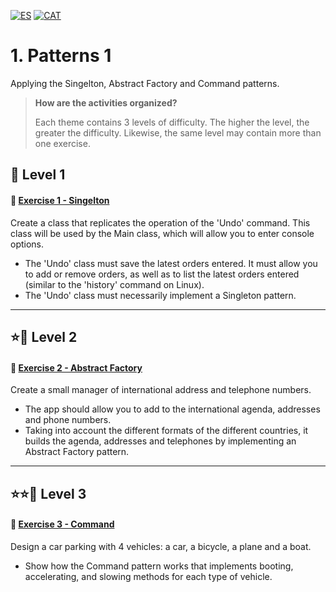 [![ES](https://img.shields.io/badge/ES-red.svg?logo=googletranslate&logoColor=white)](https://github.com/ariamdev/IT-ACADEMY-SPRINT-3/blob/master/src/main/java/SPRINT%203/Tasca%20S3%2001%20Patterns%201/README.es.md)
[![CAT](https://img.shields.io/badge/CAT-yellow.svg?logo=googletranslate&logoColor=white)](https://github.com/ariamdev/IT-ACADEMY-SPRINT-3/blob/master/src/main/java/SPRINT%203/Tasca%20S3%2001%20Patterns%201/README.cat.md)

**1. Patterns 1**
=

Applying the Singelton, Abstract Factory and Command patterns.

>**How are the activities organized?**
>
>Each theme contains 3 levels of difficulty. The higher the level, the greater the difficulty. Likewise, the same level may contain more than one exercise.


🌟 Level 1
-

#### 📍 [Exercise 1 - Singelton](https://github.com/ariamdev/IT-ACADEMY-SPRINT-3/tree/master/src/main/java/SPRINT%203/Tasca%20S3%2001%20Patterns%201/n1ex1/Singleton)

Create a class that replicates the operation of the 'Undo' command. This class will be used by the Main class, which will allow you to enter console options.

- The 'Undo' class must save the latest orders entered. It must allow you to add or remove orders, as well as to list the latest orders entered (similar to the 'history' command on Linux).
- The 'Undo' class must necessarily implement a Singleton pattern.

---

⭐🌟 Level 2
-

#### 📍 [Exercise 2 - Abstract Factory](https://github.com/ariamdev/IT-ACADEMY-SPRINT-3/tree/master/src/main/java/SPRINT%203/Tasca%20S3%2001%20Patterns%201/n2ex1/AbstractFactory)

Create a small manager of international address and telephone numbers.

- The app should allow you to add to the international agenda, addresses and phone numbers. 
- Taking into account the different formats of the different countries, it builds the agenda, addresses and telephones by implementing an Abstract Factory pattern.

---

⭐⭐🌟 Level 3
-

#### 📍 [Exercise 3 - Command](https://github.com/ariamdev/IT-ACADEMY-SPRINT-3/tree/master/src/main/java/SPRINT%203/Tasca%20S3%2001%20Patterns%201/n3ex1/Command)

Design a car parking with 4 vehicles: a car, a bicycle, a plane and a boat.

- Show how the Command pattern works that implements booting, accelerating, and slowing methods for each type of vehicle.

